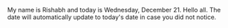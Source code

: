 My name is Rishabh and today is Wednesday, December 21. Hello all. The date will automatically update to today's date in case you did not notice.

